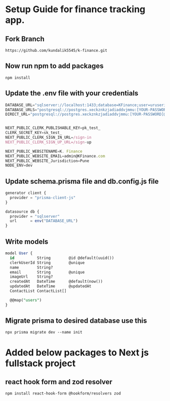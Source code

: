 # Setup Guide for finance tracking app.

## Fork Branch

```
https://github.com/kundalik5545/k-finance.git
```

## Now run npm to add packages

```npm
npm install
```

## Update the .env file with your credentials

```js
DATABASE_URL="sqlserver://localhost:1433;database=KFinance;user=uruserid;password=urpassword;trustServerCertificate=true"
DATABASE_URLS="postgresql://postgres.xeckznkzjadiaddvjmmu:[YOUR-PASSWORD]@aws-0-ap-southeast-1.pooler.supabase.com:6543/postgres?pgbouncer=true"
DIRECT_URL="postgresql://postgres.xeckznkzjadiaddvjmmu:[YOUR-PASSWORD]@aws-0-ap-southeast-1.pooler.supabase.com:5432/postgres"


NEXT_PUBLIC_CLERK_PUBLISHABLE_KEY=pk_test_
CLERK_SECRET_KEY=sk_test_
NEXT_PUBLIC_CLERK_SIGN_IN_URL=/sign-in
NEXT_PUBLIC_CLERK_SIGN_UP_URL=/sign-up

NEXT_PUBLIC_WEBSITENAME=K. Finance
NEXT_PUBLIC_WEBSITE_EMAIL=admin@KFinance.com
NEXT_PUBLIC_WEBSITE_Jurisdiction=Pune
NODE_ENV=dev

```

## Update schema.prisma file and db.config.js file

```js
generator client {
  provider = "prisma-client-js"
}

datasource db {
  provider = "sqlserver"
  url      = env("DATABASE_URL")
}
```

## Write models

```sql
model User {
  id          String        @id @default(uuid())
  clerkUserId String        @unique
  name        String?
  email       String        @unique
  imageUrl    String?
  createdAt   DateTime      @default(now())
  updatedAt   DateTime      @updatedAt
  ContactList ContactList[]

  @@map("users")
}

```

## Migrate prisma to desired database use this

```npm
npx prisma migrate dev --name init
```

# Added below packages to Next js fullstack project

## react hook form and zod resolver

```npm
npm install react-hook-form @hookform/resolvers zod
```
